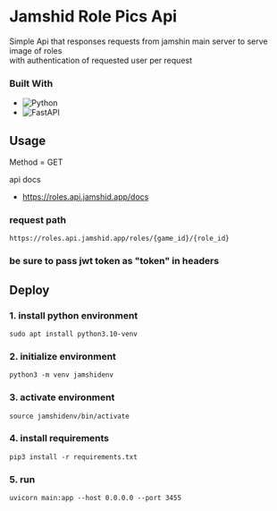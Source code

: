 # Jamshid Role Pics Api

Simple Api that responses requests from jamshin main server to serve image of roles<br>
with authentication of requested user per request

### Built With
* ![Python](https://img.shields.io/badge/python-3670A0?style=for-the-badge&logo=python&logoColor=ffdd54)
* ![FastAPI](https://img.shields.io/badge/FastAPI-005571?style=for-the-badge&logo=fastapi)

## Usage

Method = GET

api docs
* https://roles.api.jamshid.app/docs

### request path
```console
https://roles.api.jamshid.app/roles/{game_id}/{role_id}
```

### be sure to pass jwt token as "token" in headers


## Deploy

### 1. install python environment
```console
sudo apt install python3.10-venv
```
### 2. initialize environment
```console
python3 -m venv jamshidenv
```
### 3. activate environment
```console
source jamshidenv/bin/activate
```
### 4. install requirements
```console
pip3 install -r requirements.txt
```
### 5. run
```console
uvicorn main:app --host 0.0.0.0 --port 3455
```
